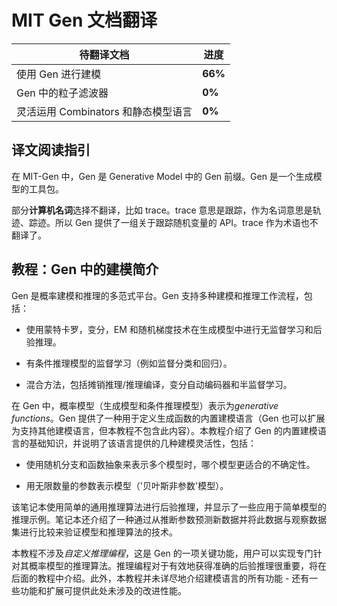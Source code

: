 # MIT Gen 文档翻译

| 待翻译文档                          | 进度    |
| ----------------------------------- | ------- |
| 使用 Gen 进行建模                   | **66%** |
| Gen 中的粒子滤波器                  | **0%**  |
| 灵活运用 Combinators 和静态模型语言 | **0%**  |

## 译文阅读指引

在 MIT-Gen 中，Gen 是 Generative Model 中的 Gen 前缀。Gen 是一个生成模型的工具包。

部分**计算机名词**选择不翻译，比如 trace。trace 意思是跟踪，作为名词意思是轨迹、踪迹。所以 Gen 提供了一组关于跟踪随机变量的 API。trace 作为术语也不翻译了。

## 教程：Gen 中的建模简介

Gen 是概率建模和推理的多范式平台。Gen 支持多种建模和推理工作流程，包括：

- 使用蒙特卡罗，变分，EM 和随机梯度技术在生成模型中进行无监督学习和后验推理。

- 有条件推理模型的监督学习（例如监督分类和回归）。

- 混合方法，包括摊销推理/推理编译，变分自动编码器和半监督学习。

在 Gen 中，概率模型（生成模型和条件推理模型）表示为*generative functions*。Gen 提供了一种用于定义生成函数的内置建模语言（Gen 也可以扩展为支持其他建模语言，但本教程不包含此内容）。本教程介绍了 Gen 的内置建模语言的基础知识，并说明了该语言提供的几种建模灵活性，包括：

- 使用随机分支和函数抽象来表示多个模型时，哪个模型更适合的不确定性。

- 用无限数量的参数表示模型（'贝叶斯非参数'模型）。

该笔记本使用简单的通用推理算法进行后验推理，并显示了一些应用于简单模型的推理示例。笔记本还介绍了一种通过从推断参数预测新数据并将此数据与观察数据集进行比较来验证模型和推理算法的技术。

本教程不涉及*自定义推理编程*，这是 Gen 的一项关键功能，用户可以实现专门针对其概率模型的推理算法。推理编程对于有效地获得准确的后验推理很重要，将在后面的教程中介绍。此外，本教程并未详尽地介绍建模语言的所有功能 - 还有一些功能和扩展可提供此处未涉及的改进性能。

